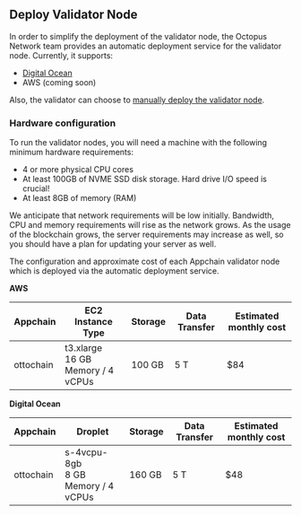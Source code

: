 ## Deploy Validator Node 

In order to simplify the deployment of the validator node, the Octopus Network team provides an automatic deployment service for the validator node. Currently, it supports:

* [Digital Ocean](./validator-deploy-do.md)
* AWS (coming soon)

Also, the validator can choose to [manually deploy the validator node](./validator-deploy-manually.md).

### Hardware configuration

To run the validator nodes, you will need a machine with the following minimum hardware requirements:

* 4 or more physical CPU cores
* At least 100GB of NVME SSD disk storage. Hard drive I/O speed is crucial!
* At least 8GB of memory (RAM)

We anticipate that network requirements will be low initially. Bandwidth, CPU and memory requirements will rise as the network grows. As the usage of the blockchain grows, the server requirements may increase as well, so you should have a plan for updating your server as well.

The configuration and approximate cost of each Appchain validator node which is deployed via the automatic deployment service.

**AWS**

| Appchain | EC2 Instance Type  | Storage | Data Transfer | Estimated monthly cost |
|------|------|------|------|------|
| ottochain | t3.xlarge<br/>16 GB Memory / 4 vCPUs | 100 GB | 5 T | $84 |


**Digital Ocean**

| Appchain | Droplet  | Storage | Data Transfer | Estimated monthly cost |
|------|------|------|------|------|
| ottochain | s-4vcpu-8gb<br/>8 GB Memory / 4 vCPUs | 160 GB | 5 T | $48 |
